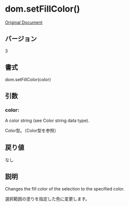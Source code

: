 # dom.setFillColor()

[Original Document](http://help.adobe.com/en_US/fireworks/cs/extend/WS5b3ccc516d4fbf351e63e3d1183c94856c-7a36.html)

## バージョン

3

## 書式

dom.setFillColor(color)

## 引数

### color:

A color string (see Color string data type).

Color型。（Color型を参照）

## 戻り値

なし

## 説明

Changes the fill color of the selection to the specified color.

選択範囲の塗りを指定した色に変更します。
